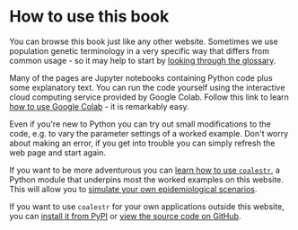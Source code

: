 # How to use this book

You can browse this book just like any other website.  Sometimes we use population genetic terminology in a very specific way that differs from common usage - so it may help to start by [looking through the glossary](glossary.md).

Many of the pages are Jupyter notebooks containing Python code plus some explanatory text.  You can run the code yourself using the interactive cloud computing service provided by Google Colab. Follow this link to learn [how to use Google Colab](using-google-colab.md) - it is remarkably easy.

Even if you're new to Python you can try out small modifications to the code, e.g. to vary the parameter settings of a worked example. Don't worry about making an error, if you get into trouble you can simply refresh the web page and start again.

If you want to be more adventurous you can 
[learn how to use `coalestr`](coalestr-features.md), a Python module that underpins most the worked examples on this website.  This will allow you to [simulate your own epidemiological scenarios](epidemiological-scenarios.md).

If you want to use `coalestr` for your own applications outside this website, you can [install it from PyPI](https://pypi.org/project/coalestr/) or [view the source code on GitHub](https://github.com/d-kwiat/gtg/blob/main/coalestr.py).

